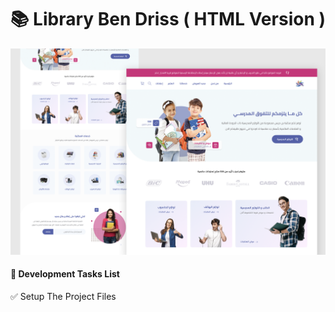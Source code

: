 # 📚 Library Ben Driss ( HTML Version )

![Design and Development](https://github.com/Jaouadi7/library-bendriss/blob/main/bendriss.png)

#### 🎯 Development Tasks List

✅ Setup The Project Files
